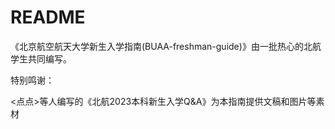 # README

《北京航空航天大学新生入学指南(BUAA-freshman-guide)》由一批热心的北航学生共同编写。



特别鸣谢：

<点点>等人编写的《北航2023本科新生入学Q\&A》为本指南提供文稿和图片等素材
